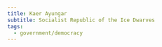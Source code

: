 ```yaml
---
title: Kaer Ayungar
subtitle: Socialist Republic of the Ice Dwarves
tags:
  - government/democracy
---
```

